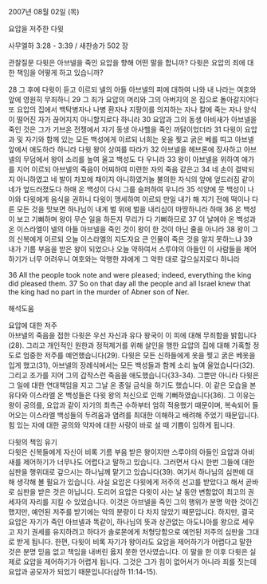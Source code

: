 2007년 08월 02일 (목)

요압을 저주한 다윗



사무엘하 3:28 - 3:39 / 새찬송가 502 장


관찰질문 
다윗은 아브넬을 죽인 요압을 향해 어떤 말을 합니까?
다윗은 요압의 죄에 대한 책임을 어떻게 하고 있습니까? 

28 그 후에 다윗이 듣고 이르되 넬의 아들 아브넬의 피에 대하여 나와 내 나라는 여호와 앞에 영원히 무죄하니 29 그 죄가 요압의 머리와 그의 아버지의 온 집으로 돌아갈지어다 또 요압의 집에서 백탁병자나 나병 환자나 지팡이를 의지하는 자나 칼에 죽는 자나 양식이 떨어진 자가 끊어지지 아니할지로다 하니라 30 요압과 그의 동생 아비새가 아브넬을 죽인 것은 그가 기브온 전쟁에서 자기 동생 아사헬을 죽인 까닭이었더라 31 다윗이 요압과 및 자기와 함께 있는 모든 백성에게 이르되 너희는 옷을 찢고 굵은 베를 띠고 아브넬 앞에서 애도하라 하니라 다윗 왕이 상여를 따라가 32 아브넬을 헤브론에 장사하고 아브넬의 무덤에서 왕이 소리를 높여 울고 백성도 다 우니라 33 왕이 아브넬을 위하여 애가를 지어 이르되 아브넬의 죽음이 어찌하여 미련한 자의 죽음 같은고 
34 네 손이 결박되지 아니하였고 네 발이 차꼬에 채이지 아니하였거늘 불의한 자식의 앞에 엎드러짐 같이 네가 엎드러졌도다 하매 온 백성이 다시 그를 슬퍼하여 우니라 35 석양에 뭇 백성이 나아와 다윗에게 음식을 권하니 다윗이 맹세하여 이르되 만일 내가 해 지기 전에 떡이나 다른 모든 것을 맛보면 하나님이 내게 벌 위에 벌을 내리심이 마땅하니라 하매 36 온 백성이 보고 기뻐하며 왕이 무슨 일을 하든지 무리가 다 기뻐하므로 37 이 날에야 온 백성과 온 이스라엘이 넬의 아들 아브넬을 죽인 것이 왕이 한 것이 아닌 줄을 아니라 38 왕이 그의 신복에게 이르되 오늘 이스라엘의 지도자요 큰 인물이 죽은 것을 알지 못하느냐 39 내가 기름 부음을 받은 왕이 되었으나 오늘 약하여서 스루야의 아들인 이 사람들을 제어하기가 너무 어려우니 여호와는 악행한 자에게 그 악한 대로 갚으실지로다 하니라 

36 All the people took note and were pleased; indeed, everything the king did pleased them. 37 So on that day all the people and all Israel knew that the king had no part in the murder of Abner son of Ner.

해석도움





요압에 대한 저주  
아브넬의 죽음을 접한 다윗은 우선 자신과 유다 왕국이 이 피에 대해 무죄함을 밝힙니다(28). 그리고 개인적인 원한과 정적제거를 위해 살인을 행한 요압의 집에 대해 가혹할 정도로 엄중한 저주를 예언했습니다(29). 다윗은 모든 신하들에게 옷을 찢고 굵은 베옷을 입게 했고(31), 아브넬의 장례식에서는 모든 백성들과 함께 소리 높여 울었습니다(32). 그리고 조가를 지어 그의 갑작스런 죽음을 애도했습니다(33-34). 그뿐만 아니라 다윗은 그 일에 대한 연대책임을 지고 그날 온 종일 금식을 하기도 했습니다. 이 같은 모습을 본 유다와 이스라엘 온 백성들은 다윗 왕의 처신으로 인해 기뻐하였습니다(36). 그 이유는 왕이 공의를, 요압과 같이 자기의 최측근 수하부터 엄히 적용했기 때문이며, 복속되어 들어오는 이스라엘 백성들의 두려움과 염려를 최대한 이해하고 배려해 주었기 때문입니다. 힘 있는 자에 대한 공의와 약자에 대한 사랑이 바로 설 때 기쁨이 임하게 됩니다.      

다윗의 책임 유기  
다윗은 신복들에게 자신이 비록 기름 부음 받은 왕이지만 스루야의 아들인 요압과 아비새를 제어하기가 너무나도 어렵다고 말하고 있습니다. 그러면서 다시 한번 그들에 대한 심판을 행위대로 갚으시는 하나님께 맡기고 있습니다(39). 여기서 하나님의 심판에 대해 생각해 볼 필요가 있습니다. 사실 요압은 다윗에게 저주의 선고를 받았다고 해서 곧바로 심판을 받은 것은 아닙니다. 도리어 요압은 다윗이 사는 날 동안 변함없이 최고의 권세자의 자리를 지킬 수 있었습니다. 이것은 아브넬을 죽인 그의 행위가 분명 악한 것이긴 했지만, 예언된 저주를 받기에는 악의 분량이 다 차지 않았기 때문입니다. 하지만, 결국 요압은 자기가 죽인 아브넬과 똑같이, 하나님의 뜻과 상관없는 아도니아를 왕으로 세우고 자기 권세를 유지하려고 하다가 솔로몬에게 처형당함으로 예언된 저주의 심판을 그대로 받게 됩니다. 한편, 다윗이 비록 자기가 왕이라도 요압을 제어하기가 어렵다고 말한 것은 분명 믿음 없고 책임을 내버린 옳지 못한 언사였습니다. 이 말을 한 이후 다윗은 실제로 요압을 제어하기가 어렵게 됩니다. 그것은 그가 힘이 없어서가 아니라 죄를 짓는데 요압과 공모자가 되었기 때문입니다(삼하 11:14-15).